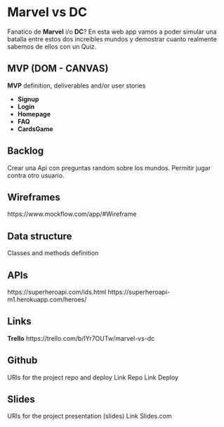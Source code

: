 <h1>Marvel vs DC</h1>
Fanatico de <strong>Marvel</strong> i/o <strong>DC</strong>? En esta web app vamos a poder simular una batalla entre estos dos increibles mundos y demostrar cuanto realmente sabemos de ellos con un Quiz.

<h2>MVP (DOM - CANVAS)</h2>
<strong>MVP</strong> definition, deliverables and/or user stories
<ul>
  <li><strong>Signup</strong></li>
  <li><strong>Login</strong></li>
  <li><strong>Homepage</strong></li>
  <li><strong>FAQ</strong></li>
  <li><strong>CardsGame</strong></li>
</ul>

<h2>Backlog</h2>
Crear una Api con preguntas random sobre los mundos.
Permitir jugar contra otro usuario.


<h2>Wireframes</h2>
https://www.mockflow.com/app/#Wireframe

<h2>Data structure</h2>
Classes and methods definition

<h2>APIs</h2>
https://superheroapi.com/ids.html
https://superheroapi-m1.herokuapp.com/heroes/

<h2>Links</h2>
<strong>Trello</strong>
https://trello.com/b/IYr7OUTw/marvel-vs-dc

<h2>Github</h2>
URls for the project repo and deploy Link Repo Link Deploy

<h2>Slides</h2>
URls for the project presentation (slides) Link Slides.com
